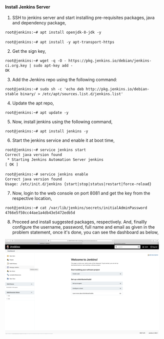 #### Install Jenkins Server

1. SSH to jenkins server and start installing pre-requisites packages, java and dependency package,

```
root@jenkins:~# apt install openjdk-8-jdk -y

root@jenkins:~# apt install -y apt-transport-https
```

2. Get the sign key,

```
root@jenkins:~# wget -q -O - https://pkg.jenkins.io/debian/jenkins-ci.org.key | sudo apt-key add -
OK
```

3. Add the Jenkins repo using the following command:

```
root@jenkins:~# sudo sh -c 'echo deb http://pkg.jenkins.io/debian-stable binary/ > /etc/apt/sources.list.d/jenkins.list'
```

4. Update the apt repo,

```
root@jenkins:~# apt update -y
```

5. Now, install jenkins using the following command,

```
root@jenkins:~# apt install jenkins -y
```

6. Start the jenkins service and enable it at boot time,

```
root@jenkins:~# service jenkins start
Correct java version found
 * Starting Jenkins Automation Server jenkins                                                                 [ OK ]

root@jenkins:~# service jenkins enable
Correct java version found
Usage: /etc/init.d/jenkins {start|stop|status|restart|force-reload}
```

7. Now, login to the web console on port 8081 and get the key from the respective location,

```
root@jenkins:~# cat /var/lib/jenkins/secrets/initialAdminPassword
4766e5f50cc44ae1a4db43e5472edb5d
```

8. Proceed and install suggested packages, respectively. And, finallly configure the username, password, full name and email as given in the problem statement, once it's done, you can see the dashboard as below,

![Jenkins Dashboard](/images/jenkinsDashboard.PNG)